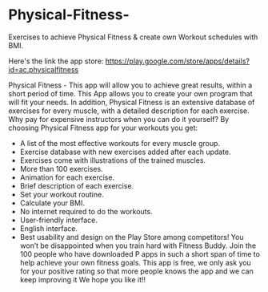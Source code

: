 # Physical-Fitness-
Exercises to achieve Physical Fitness &amp; create own Workout schedules with BMI.

Here's the link the app store: https://play.google.com/store/apps/details?id=ac.physicalfitness

Physical Fitness - This app will allow you to achieve great results, within a short period of time. This App allows you to create your own program that will fit your needs. In addition, Physical Fitness is an extensive database of exercises for every muscle, with a detailed description for each exercise. Why pay for expensive instructors when you can do it yourself?
By choosing Physical Fitness app for your workouts you get:
- A list of the most effective workouts for every muscle group. 
- Exercise database with new exercises added after each update. 
- Exercises come with illustrations of the trained muscles. 
- More than 100 exercises.
- Animation for each exercise.
- Brief description of each exercise.
- Set your workout routine. 
- Calculate your BMI. 
- No internet required to do the workouts.
- User-friendly interface.
- English interface.
- Best usability and design on the Play Store among competitors!
You won’t be disappointed when you train hard with Fitness Buddy.
Join the 100 people who have downloaded P apps in such a short span of time to help achieve your own fitness goals.
This app is free, we only ask you for your positive rating so that more people knows the app and we can keep improving it
We hope you like it!!
